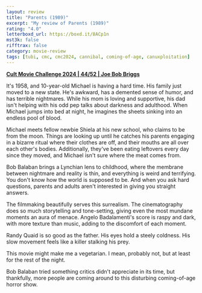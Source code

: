 ```yaml
---
layout: review
title: "Parents (1989)"
excerpt: "My review of Parents (1989)"
rating: "4.0"
letterboxd_url: https://boxd.it/8ACp1n
mst3k: false
rifftrax: false
category: movie-review
tags: [tubi, cmc, cmc2024, cannibal, coming-of-age, canuxploitation]
---
```


<b><a href="">Cult Movie Challenge 2024 | 44/52 | Joe Bob Briggs</a></b>

It's 1958, and 10-year-old Michael is having a hard time. His family just moved to a new state. He's awkward, has a demented sense of humor, and has terrible nightmares. While his mom is loving and supportive, his dad isn't helping with his odd pep talks about darkness and adulthood. When Michael jumps into bed at night, he imagines the sheets sinking into an endless pool of blood.

Michael meets fellow newbie Shiela at his new school, who claims to be from the moon. Things are looking up until he catches his parents engaging in a bizarre ritual where their clothes are off, and their mouths are all over each other's bodies. Additionally, they've been eating leftovers every day since they moved, and Michael isn't sure where the meat comes from.

Bob Balaban brings a Lynchian lens to childhood, where the membrane between nightmare and reality is thin, and everything is weird and terrifying. You don't know how the world is supposed to be. And when you ask hard questions, parents and adults aren't interested in giving you straight answers.

The filmmaking beautifully serves this surrealism. The cinematography does so much storytelling and tone-setting, giving even the most mundane moments an aura of menace. Angelo Badalamenti's score is raspy and dark, with more texture than music, adding to the discomfort of each moment.

Randy Quaid is so good as the father. His eyes hold a steely coldness. His slow movement feels like a killer stalking his prey.

This movie might make me a vegetarian. I mean, probably not, but at least for the rest of the night.

Bob Balaban tried something critics didn't appreciate in its time, but thankfully, more people are coming around to this disturbing coming-of-age horror show.

